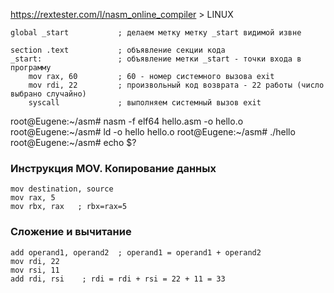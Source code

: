 https://rextester.com/l/nasm_online_compiler > LINUX


```ASM hello.asm
global _start           ; делаем метку метку _start видимой извне
 
section .text           ; объявление секции кода
_start:                 ; объявление метки _start - точки входа в программу
    mov rax, 60         ; 60 - номер системного вызова exit 
    mov rdi, 22         ; произвольный код возврата - 22 работы (число выбрано случайно)
    syscall             ; выполняем системный вызов exit
```
root@Eugene:~/asm# nasm -f elf64 hello.asm -o hello.o
root@Eugene:~/asm# ld -o hello hello.o
root@Eugene:~/asm# ./hello
root@Eugene:~/asm# echo $?


### Инструкция MOV. Копирование данных
```
mov destination, source
mov rax, 5
mov rbx, rax   ; rbx=rax=5
```

### Сложение и вычитание
```
add operand1, operand2  ; operand1 = operand1 + operand2
mov rdi, 22
mov rsi, 11
add rdi, rsi    ; rdi = rdi + rsi = 22 + 11 = 33
```